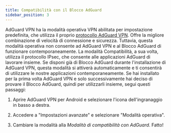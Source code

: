 ```yaml
---
title: Compatibilità con il Blocco AdGuard
sidebar_position: 3
---
```


AdGuard VPN ha la modalità operativa VPN abilitata per impostazione predefinita, che utilizza il proprio [protocollo AdGuard VPN](/general/adguard-vpn-protocol.mdx). Offre la migliore combinazione di velocità di connessione e sicurezza. Tuttavia, questa modalità operativa non consente ad AdGuard VPN e al Blocco AdGuard di funzionare contemporaneamente. La modalità Compatibilità, a sua volta, utilizza il protocollo IPsec, che consente alle applicazioni AdGuard di lavorare insieme. Se disponi già di Blocco AdGuard durante l'installazione di AdGuard VPN, questa modalità si attiverà automaticamente e ti consentirà di utilizzare le nostre applicazioni contemporaneamente. Se hai installato per la prima volta AdGuard VPN e solo successivamente hai deciso di provare il Blocco AdGuard, quindi per utilizzarli insieme, segui questi passaggi:

1. Aprire AdGuard VPN per Android e selezionare l'icona dell'ingranaggio in basso a destra.

2. Accedere a "Impostazioni avanzate" e selezionare "Modalità operativa".

3. Cambiare la modalità alla *Modalità di compatibilità con AdGuard*. Fatto!
